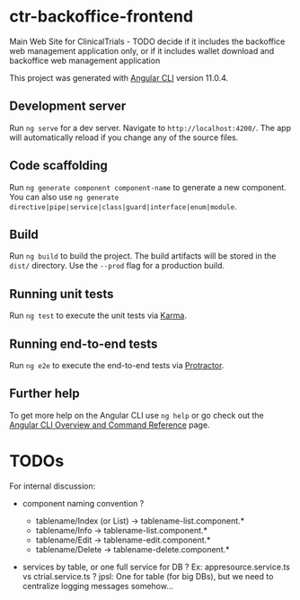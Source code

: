 # ctr-backoffice-frontend

Main Web Site for ClinicalTrials - TODO decide if it includes the
backoffice web management application only, or if it includes
wallet download and backoffice web management application

This project was generated with [Angular CLI](https://github.com/angular/angular-cli) version 11.0.4.

## Development server

Run `ng serve` for a dev server. Navigate to `http://localhost:4200/`. The app will automatically reload if you change any of the source files.

## Code scaffolding

Run `ng generate component component-name` to generate a new component. You can also use `ng generate directive|pipe|service|class|guard|interface|enum|module`.

## Build

Run `ng build` to build the project. The build artifacts will be stored in the `dist/` directory. Use the `--prod` flag for a production build.

## Running unit tests

Run `ng test` to execute the unit tests via [Karma](https://karma-runner.github.io).

## Running end-to-end tests

Run `ng e2e` to execute the end-to-end tests via [Protractor](http://www.protractortest.org/).

## Further help

To get more help on the Angular CLI use `ng help` or go check out the [Angular CLI Overview and Command Reference](https://angular.io/cli) page.



# TODOs

For internal discussion:

* component naming convention ?
  * tablename/Index (or List) -> tablename-list.component.*
  * tablename/Info -> tablename-list.component.*
  * tablename/Edit -> tablename-edit.component.*
  * tablename/Delete -> tablename-delete.component.*

* services by table, or one full service for DB ? Ex: appresource.service.ts vs ctrial.service.ts ? jpsl: One for table (for big DBs), but we need to centralize logging messages somehow...


